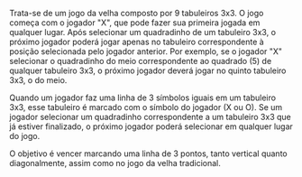Trata-se de um jogo da velha composto por 9 tabuleiros 3x3. O jogo começa com o jogador "X", que pode fazer sua primeira jogada em qualquer lugar. Após selecionar um quadradinho de um tabuleiro 3x3, o próximo jogador poderá jogar apenas no tabuleiro correspondente à posição selecionada pelo jogador anterior. Por exemplo, se o jogador "X" selecionar o quadradinho do meio correspondente ao quadrado (5) de qualquer tabuleiro 3x3, o próximo jogador deverá jogar no quinto tabuleiro 3x3, o do meio.

Quando um jogador faz uma linha de 3 símbolos iguais em um tabuleiro 3x3, esse tabuleiro é marcado com o símbolo do jogador (X ou O). Se um jogador selecionar um quadradinho correspondente a um tabuleiro 3x3 que já estiver finalizado, o próximo jogador poderá selecionar em qualquer lugar do jogo.

O objetivo é vencer marcando uma linha de 3 pontos, tanto vertical quanto diagonalmente, assim como no jogo da velha tradicional.
